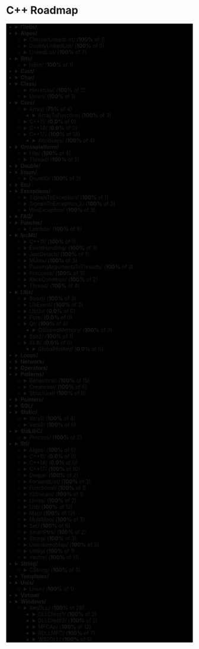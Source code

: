 # C++ Roadmap

<div style="background-color:black">

* <details>
  <summary><b>!Todo/</b></summary>

    * `RSDN.txt`
    * `C++ questions.txt`

  </details>

* <details>
  <summary><b>Algos/</b></summary>

    * `Algoritms.txt`

  </details>

  * <details>
    <summary>CircularLinkedList/ (<b>100%</b> of 1)</summary>

      * `CircularLinkedList.cpp`

    </details>

  * <details>
    <summary>DoublyLinkedList/ (<b>100%</b> of 3)</summary>

      * `DoubleLinkedListDeletion.cpp`
      * `DoubleLinkedListInsertion.cpp`
      * `DoubleLinkedList.cpp`

    </details>

  * <details>
    <summary>LinkedList/ (<b>100%</b> of 7)</summary>

      * `LinkedListInsertion.cpp`
      * `DetectLoopInLinkedList.cpp`
      * `SortedMergeOfTwoLinkedList.cpp`
      * `ReverseALinkedList.cpp`
      * `LinkedListDeletion.cpp`
      * `PrintNthNodeFromTheEndOfLinkedList.cpp`
      * `LinkedListSearchForANode.cpp`

    </details>

* <details>
  <summary><b>Bits/</b></summary>

    * `BitMask2.cpp`
    * `BitMask.cpp`
    * `bitset.cpp`
    * `BuffToint.cpp`

  </details>

  * <details>
    <summary>IsBot/ (<b>100%</b> of 1)</summary>

      * `main_BlackList.cpp`

    </details>

* <details>
  <summary><b>Cast/</b></summary>

    * `ReinterpretCast.cpp`
    * `Casts.cpp`
    * `BoolCast.cpp`

  </details>

* <details>
  <summary><b>Char/</b></summary>

    * `IntToChar.cpp`
    * `Escape.cpp`

  </details>

* <details>
  <summary><b>Class/</b></summary>

    * `MethodWithoutBody.cpp`
    * `InitConstructor.cpp`
    * `InheritanceFunctions.cpp`
    * `ConstructOrder.cpp`
    * `CopyConstructor1.cpp`
    * `EmptyStructSizeOf.cpp`
    * `SizeOfClass.cpp`
    * `CallMethod.cpp`
    * `InitOrder.cpp`
    * `CpoyConstructor2.cpp`
    * `FriendClass.cpp`
    * `CondtructorOrder.cpp`

  </details>

  * <details>
    <summary>Hierarchy/ (<b>100%</b> of 2)</summary>

      * `Hierarchy.cpp`
      * `Proxy.cpp`

    </details>

  * <details>
    <summary>Union/ (<b>100%</b> of 1)</summary>

      * `Union.cpp`

    </details>

* <details>
  <summary><b>Core/</b></summary>

    * `LvalueRvalue.cpp`
    * `Explicit.cpp`
    * `GoTo.cpp`
    * `ReturnBool.cpp`
    * `NamespaceOperator.cpp`
    * `MoveRef.cpp`
    * `ConstructNew.cpp`
    * `OperatorsNewDelete.cpp`
    * `PlacementNew.cpp`
    * `InitMembers.cpp`
    * `VariableArguments.cpp`
    * `InlineFunction.cpp`
    * `TypeNames.cpp`
    * `Move.cpp`
    * `ZeroDivision.cpp`
    * `ValueInitialization.cpp`
    * `TypeSizes.cpp`
    * `SwitchString.cpp`
    * `InitVars.cpp`

  </details>

  * <details>
    <summary>Array/ (<b>75%</b> of 4)</summary>

      * `ArraySize.cpp`

    </details>

    * <details>
      <summary>ArrayToFunction/ (<b>100%</b> of 3)</summary>

        * `ArrayToFunction3.cpp`
        * `ArrayToFunction1.cpp`
        * `ArrayToFunction2.cpp`

      </details>

  * <details>
    <summary>C++11/ (<b>0.0%</b> of 0)</summary>


    </details>

  * <details>
    <summary>C++14/ (<b>0.0%</b> of 0)</summary>


    </details>

  * <details>
    <summary>C++17/ (<b>100%</b> of 18)</summary>

      * `TemplateAutoParam.cpp`
      * `StructuredBindings.cpp`
      * `NestedNamespaces.cpp`
      * `LambdaThisByValue.cpp`
      * `EnumListInitialization.cpp`
      * `StructuredBindingsRef.cpp`
      * `ConstexprIf.cpp`
      * `BracedInitList.cpp`
      * `ConstexprLambda.cpp`
      * `FoldExpressions.cpp`
      * `InlineVars.cpp`
      * `TemplateArgDeduction.cpp`
      * `SelectionVarInitializer.cpp`
      * `Utf8CharLiterals.cpp`

    </details>

    * <details>
      <summary>Attributes/ (<b>100%</b> of 4)</summary>

        * `maybe_unused.cpp`
        * `Sample1.cpp`
        * `fallthrough.cpp`
        * `nodiscard.cpp`

      </details>

* <details>
  <summary><b>Crossplatform/</b></summary>


  </details>

  * <details>
    <summary>File/ (<b>100%</b> of 4)</summary>

      * `FileRouter.inl`
      * `File_old.h`
      * `FileRouter.h`
      * `File.h`

    </details>

  * <details>
    <summary>Thread/ (<b>100%</b> of 5)</summary>

      * `IThreadImpl_win.h`
      * `Thread.h`
      * `Thread_old.h`
      * `IThreadImpl_posix.h`
      * `IThreadImpl.h`

    </details>

* <details>
  <summary><b>Double/</b></summary>

    * `IntDoubleCompare.cpp`
    * `DoubleCast.cpp`
    * `DoubleCompare.cpp`
    * `IsGreater.cpp`

  </details>

* <details>
  <summary><b>Enum/</b></summary>

    * `SafeEnum.cpp`
    * `SizeOf.cpp`
    * `ForEnum.cpp`
    * `CodeStyle.cpp`

  </details>

  * <details>
    <summary>EnumIO/ (<b>100%</b> of 2)</summary>

      * `EnumIO.h`
      * `EnumIO_test.cpp`

    </details>

* <details>
  <summary><b>Etc/</b></summary>

    * `VarVisibility.cpp`
    * `Random.cpp`
    * `GlobalVar2.cpp`
    * `DecIncInt.cpp`
    * `GlobalVar1.cpp`
    * `UnicodeAnsi.cpp`
    * `SizeofUnicodes.cpp`
    * `FunctionDefinition.cpp`

  </details>

* <details>
  <summary><b>Exceptions/</b></summary>

    * `Try.cpp`
    * `Exception2.cpp`
    * `Exception3.cpp`

  </details>

  * <details>
    <summary>SignalsToException/ (<b>100%</b> of 1)</summary>

      * `SignalsToException.cpp`

    </details>

  * <details>
    <summary>SignalsToException_2/ (<b>100%</b> of 3)</summary>

      * `SignalHandler.h`
      * `SignalHandler.inl`
      * `SignalsToException_2.cpp`

    </details>

  * <details>
    <summary>WinException/ (<b>100%</b> of 3)</summary>

      * `CxWinException.cpp`
      * `WinException.cpp`
      * `CxWinException.h`

    </details>

* <details>
  <summary><b>FAQ/</b></summary>

    * `FAQ.txt`

  </details>

* <details>
  <summary><b>Functor/</b></summary>

    * `FunctorExample4.cpp`
    * `FunctorExample1.cpp`
    * `FunctorExample2.cpp`
    * `NativeFunction.cpp`
    * `Functor.cpp`
    * `FunctorTarget.cpp`
    * `FunctorExample3.cpp`
    * `StaticFunctor.cpp`

  </details>

  * <details>
    <summary>Lambda/ (<b>100%</b> of 9)</summary>

      * `LambdaMemberVariableCapture.cpp`
      * `LambdaScopes.cpp`
      * `LambdaScopeFaultScenario.cpp`
      * `LambaExamples.cpp`
      * `LambdaPtrsSizes.cpp`
      * `LambdaScopesByValue.cpp`
      * `LambdaScopesByReference.cpp`
      * `GccLambdaLeaky.cpp`
      * `LambdaBasic.cpp`

    </details>

* <details>
  <summary><b>IpcMt/</b></summary>

    * `signal_stacktrace.cpp`
    * `psiginfo.cpp`
    * `signal_ctrl_c.cpp`
    * `ThreadHarwareConcurrency.cpp`
    * `condition_variable.cpp`
    * `signal.cpp`
    * `IpcMethods.txt`

  </details>

  * <details>
    <summary>C++11/ (<b>100%</b> of 1)</summary>

      * `atomic_flag.cpp`

    </details>

  * <details>
    <summary>EventHandling/ (<b>100%</b> of 3)</summary>

      * `ConditionalVariableBasics.cpp`
      * `BasicXMLEventHandlingUsingConditionalVariable.cpp`
      * `BasicXMLEventHandling.cpp`

    </details>

  * <details>
    <summary>JoinDetach/ (<b>100%</b> of 1)</summary>

      * `JoiningThreads.cpp`

    </details>

  * <details>
    <summary>Mutex/ (<b>100%</b> of 3)</summary>

      * `MutexLockUnlock.cpp`
      * `MutexLockUnlock2.cpp`
      * `MutexLockGuard.cpp`

    </details>

  * <details>
    <summary>PassingArgumentsToThreads/ (<b>100%</b> of 3)</summary>

      * `PassingPointersTThread.cpp`
      * `PassingReferencesToThread.cpp`
      * `PassingSimpleArgumentsToThread.cpp`

    </details>

  * <details>
    <summary>Proccess/ (<b>100%</b> of 3)</summary>

      * `Wait.cpp`
      * `ExecuteBin.cpp`
      * `GetStdInOutError.cpp`

    </details>

  * <details>
    <summary>RaceCondition/ (<b>100%</b> of 2)</summary>

      * `RaceConditionExample.cpp`
      * `RaceConditionExample2.cpp`

    </details>

  * <details>
    <summary>Thread/ (<b>100%</b> of 4)</summary>

      * `ThreadCreationUsingLambdaFunction.cpp`
      * `ThreadCreationUsingFunctionPointer.cpp`
      * `DifferentiatingBetweenThread.cpp`
      * `ThreadCreationUsingFunctionObjects.cpp`

    </details>

* <details>
  <summary><b>Libs/</b></summary>


  </details>

  * <details>
    <summary>Boost/ (<b>100%</b> of 3)</summary>

      * `ScopeArray.cpp`
      * `ProgramOptions.cpp`
      * `Bind.cpp`

    </details>

  * <details>
    <summary>LibEvent/ (<b>100%</b> of 2)</summary>

      * `all_test.cpp`
      * `FAQ.txt`

    </details>

  * <details>
    <summary>LibUv/ (<b>0.0%</b> of 0)</summary>


    </details>

  * <details>
    <summary>Pcre/ (<b>0.0%</b> of 0)</summary>


    </details>

  * <details>
    <summary>Qt/ (<b>100%</b> of 4)</summary>

      * `HttpUpload.cpp`

    </details>

    * <details>
      <summary>QSharedMemory/ (<b>100%</b> of 3)</summary>

        * `main_MainDialog.cpp`
        * `MainDialog.cpp`
        * `MainDialog.h`

      </details>

  * <details>
    <summary>Ssh2/ (<b>100%</b> of 1)</summary>

      * `SSH2.cpp`

    </details>

  * <details>
    <summary>XLib/ (<b>0.0%</b> of 0)</summary>


    </details>

    * <details>
      <summary>GlobalHotKey/ (<b>0.0%</b> of 0)</summary>


      </details>

* <details>
  <summary><b>Loops/</b></summary>

    * `ForBreak.cpp`
    * `SwitchCase.cpp`
    * `For.cpp`
    * `GoToLablel.cpp`
    * `ForVoid.cpp`

  </details>

* <details>
  <summary><b>Network/</b></summary>

    * `IpString.cpp`
    * `TcpUdpDiffs.txt`
    * `Mount.cpp`

  </details>

* <details>
  <summary><b>Operators/</b></summary>

    * `OverloadingPrefixIncermentDecrementOperator.cpp`
    * `Exclamanation.cpp`
    * `OverloadingLogicalOperator.cpp`
    * `OperatorIn.cpp`
    * `OverloadingArithmeticOperator.cpp`
    * `OverloadingInputOutputOperator.cpp`
    * `OverloadingPostfixIncermentDecrementOperator.cpp`
    * `OverloadingUnaryOperator.cpp`
    * `OverloadingArithmeticOperatorUsingMemberFunction.cpp`

  </details>

* <details>
  <summary><b>Patterns/</b></summary>


  </details>

  * <details>
    <summary>Behavioral/ (<b>100%</b> of 15)</summary>

      * `memento.cpp`
      * `iterator.cpp`
      * `strategy.cpp`
      * `visitor2.cpp`
      * `observer.cpp`
      * `visitor1.cpp`
      * `interpreter.cpp`
      * `template_method.cpp`
      * `chain_of_responsibility.cpp`
      * `command.cpp`
      * `state.cpp`
      * `mediator.cpp`
      * `null_object.cpp`
      * `iterator_with_operators.cpp`
      * `observer2.cpp`

    </details>

  * <details>
    <summary>Creational/ (<b>100%</b> of 6)</summary>

      * `ClassFactory.cpp`
      * `Singleton.cpp`
      * `Builder.cpp`
      * `FactoryMethod.cpp`
      * `AbstractFactory.cpp`
      * `Prototype.cpp`

    </details>

  * <details>
    <summary>Structural/ (<b>100%</b> of 8)</summary>

      * `adapter.cpp`
      * `ContainerFacade.h`
      * `proxy.cpp`
      * `bridge.cpp`
      * `facade.cpp`
      * `decorator.cpp`
      * `composite.cpp`
      * `flyweight.cpp`

    </details>

* <details>
  <summary><b>Pointers/</b></summary>

    * `xPTR_DELETE.cpp`
    * `CatchPtr.hpp`
    * `FunctionPtr.cpp`
    * `AutoPtr.h`

  </details>

* <details>
  <summary><b>SQL/</b></summary>

    * `test.sql`

  </details>

* <details>
  <summary><b>Static/</b></summary>

    * `StaticHolder.cpp`
    * `Data.cpp`

  </details>

  * <details>
    <summary>Vars1/ (<b>100%</b> of 4)</summary>

      * `module.h`
      * `main_Var1.cpp`
      * `header.h`
      * `module.inl`

    </details>

  * <details>
    <summary>Vars2/ (<b>100%</b> of 6)</summary>

      * `CxVars.inl`
      * `module.h`
      * `CVar.h`
      * `CxVars.h`
      * `main_Var2.cpp`
      * `module.inl`

    </details>

* <details>
  <summary><b>StdLibC/</b></summary>

    * `Time.cpp`
    * `Atoi.cpp`
    * `Printf.cpp`
    * `Strptime.cpp`
    * `BuffZero.cpp`
    * `VSnprintf.cpp`

  </details>

  * <details>
    <summary>Process/ (<b>100%</b> of 2)</summary>

      * `ExitFunctions.cpp`
      * `Exit.cpp`

    </details>

* <details>
  <summary><b>Stl/</b></summary>

    * `StlFeatures.txt`

  </details>

  * <details>
    <summary>Algos/ (<b>100%</b> of 6)</summary>

      * `difference.cpp`
      * `accumulate.cpp`
      * `sort.txt`
      * `replace_if.cpp`
      * `transform.cpp`
      * `set_symmetric_difference.cpp`

    </details>

  * <details>
    <summary>C++11/ (<b>0.0%</b> of 0)</summary>


    </details>

  * <details>
    <summary>C++14/ (<b>0.0%</b> of 0)</summary>


    </details>

  * <details>
    <summary>C++17/ (<b>100%</b> of 10)</summary>

      * `Any.cpp`
      * `StringView2.cpp`
      * `Invoke.cpp`
      * `Variant.cpp`
      * `ParallelAlgos.cpp`
      * `Apply.cpp`
      * `Optional.cpp`
      * `Fs.cpp`
      * `Byte.cpp`
      * `MapSetSplicing.cpp`

    </details>

  * <details>
    <summary>Deque/ (<b>100%</b> of 2)</summary>

      * `DequeImplementation.cpp`
      * `DequeOperations.cpp`

    </details>

  * <details>
    <summary>ForwardList/ (<b>100%</b> of 3)</summary>

      * `ForwardListOperation2.cpp`
      * `ForwardListOperation1.cpp`
      * `ForwardListAssign.cpp`

    </details>

  * <details>
    <summary>Functional/ (<b>100%</b> of 1)</summary>

      * `ref.cpp`

    </details>

  * <details>
    <summary>IOStream/ (<b>100%</b> of 1)</summary>

      * `OperatorOutput.cpp`

    </details>

  * <details>
    <summary>Limits/ (<b>100%</b> of 2)</summary>

      * `NumericLimits.cpp`
      * `DoubleLimits.cpp`

    </details>

  * <details>
    <summary>List/ (<b>100%</b> of 12)</summary>

      * `splice.cpp`
      * `ListErase.cpp`
      * `insertInLoop.cpp`
      * `ListSearchUsingGenerate.cpp`
      * `ListRemove.cpp`
      * `ListOperations.cpp`
      * `insert.cpp`
      * `ListRemoveIf.cpp`
      * `ListSort.cpp`
      * `ListConditionalEraseWhileIteration.cpp`
      * `ListSearchUsingFind.cpp`
      * `list.cpp`

    </details>

  * <details>
    <summary>Map/ (<b>100%</b> of 12)</summary>

      * `Maps.cpp`
      * `OperatorAccess.cpp`
      * `MapReversePrint.cpp`
      * `MapComparison.cpp`
      * `MapOperatorAccessElement.cpp`
      * `MapDeletionByIteratorRange.cpp`
      * `MapComparisonByUserDefinedObjects.cpp`
      * `Erase.cpp`
      * `MapInsertion.cpp`
      * `MapUnorderedMap.cpp`
      * `MapBasics.cpp`
      * `Bool.cpp`

    </details>

  * <details>
    <summary>MultiMap/ (<b>100%</b> of 3)</summary>

      * `MultimapOperations.cpp`
      * `MultimapCI.cpp`
      * `MultimapBasics.cpp`

    </details>

  * <details>
    <summary>Set/ (<b>100%</b> of 8)</summary>

      * `SetInsertionUsingIteratorRange.cpp`
      * `set_insert.cpp`
      * `SetsWithUserDefinedClassesUsingComparator.cpp`
      * `SetsBasics.cpp`
      * `SearchInASet.cpp`
      * `SetErase.cpp`
      * `VerifyAndInsertInSet.cpp`
      * `SetsWithUserDefinedClasses.cpp`

    </details>

  * <details>
    <summary>SmartPtrs/ (<b>100%</b> of 2)</summary>

      * `AutoPtrVSUniquePtr.cpp`
      * `smart-pointers-in-cpp11.html`

    </details>

  * <details>
    <summary>String/ (<b>100%</b> of 3)</summary>

      * `reverse.cpp`
      * `CstrNull.cpp`
      * `stringWithNull.cpp`

    </details>

  * <details>
    <summary>UnorderedMap/ (<b>100%</b> of 3)</summary>

      * `UnorderedMapInitialization.cpp`
      * `UnorderedMapInsertion.cpp`
      * `UnorderedMapBasics.cpp`

    </details>

  * <details>
    <summary>Utility/ (<b>100%</b> of 1)</summary>

      * `forward.cpp`

    </details>

  * <details>
    <summary>Vector/ (<b>100%</b> of 11)</summary>

      * `RandomNumberInitializationInVector.cpp`
      * `RemoveAllOccurrencesOfAnElementFromVector.cpp`
      * `VectorOperations1.cpp`
      * `slice.cpp`
      * `VectorInitialization.cpp`
      * `VectorOperations3.cpp`
      * `SimpleOperationsOnVector.cpp`
      * `VectorEraseRemove.cpp`
      * `VectorListDequePushBack.cpp`
      * `VectorOperations2.cpp`
      * `RemoveAllOccurrencesOfAnElementFromVector2.cpp`

    </details>

* <details>
  <summary><b>String/</b></summary>

    * `StringView.cpp`
    * `OtherUsefulFunction.cpp`
    * `CapacityFunction.cpp`
    * `InitializationWays.cpp`
    * `InputFunction.cpp`
    * `IteratorFunction.cpp`
    * `Reverse.cpp`
    * `ManipulatingFunction.cpp`

  </details>

  * <details>
    <summary>CString/ (<b>100%</b> of 3)</summary>

      * `main_CString.cpp`
      * `CString.inl`
      * `CString.h`

    </details>

* <details>
  <summary><b>Templates/</b></summary>

    * `MaximumOfTwoValues.cpp`
    * `VariadicFunc.cpp`
    * `AverageOfValuesInObjects.cpp`
    * `MaximumOfTwoObjects.cpp`
    * `Templates_and_Classes.txt`
    * `VariadicTemplates3.cpp`
    * `AverageOfAnArray.cpp`
    * `Export.cpp`
    * `VariadicTemplates2.cpp`
    * `ClassTemplate.cpp`
    * `VariadicTemplates.cpp`
    * `Export.h`
    * `Params.cpp`

  </details>

* <details>
  <summary><b>Unix/</b></summary>

    * `umask.cpp`
    * `Fork.cpp`

  </details>

  * <details>
    <summary>Linux/ (<b>100%</b> of 1)</summary>

      * `inotify.cpp`

    </details>

* <details>
  <summary><b>Virtual/</b></summary>

    * `VirtualInheritance1.cpp`
    * `VirtualDestructor.txt`
    * `VirtualFunction1.cpp`
    * `VirtualInheritance2.cpp`
    * `VirtualFunction2.cpp`
    * `PureVirtual.cpp`

  </details>

* <details>
  <summary><b>Windows/</b></summary>

    * `CxHandle.cpp`
    * `getuid.cpp`
    * `Batery.cpp`
    * `OsBit.txt`
    * `AnsiUtf8.cpp`
    * `Event.cpp`
    * `GetTokenInformation.cpp`
    * `CommandLine.cpp`
    * `MemoryUsage.cpp`
    * `OsBit.cpp`
    * `WaitForSingleObject.cpp`

  </details>

  * <details>
    <summary>RegDLL/ (<b>100%</b> of 28)</summary>


    </details>

    * <details>
      <summary>DLLClient1/ (<b>100%</b> of 2)</summary>

        * `DLLCode.h`
        * `DLLCode.cpp`

      </details>

    * <details>
      <summary>DLLClient2/ (<b>100%</b> of 2)</summary>

        * `DLLCode.h`
        * `DLLClient2.cpp`

      </details>

    * <details>
      <summary>MFCAp/ (<b>100%</b> of 12)</summary>

        * `StdAfx.cpp`
        * `MainFrm.cpp`
        * `Resource.h`
        * `MFCApView.h`
        * `MFCApDoc.h`
        * `DLLCode.h`
        * `MFCApView.cpp`
        * `MFCAp.h`
        * `MFCAp.cpp`
        * `MFCApDoc.cpp`
        * `MainFrm.h`
        * `StdAfx.h`

      </details>

    * <details>
      <summary>RDLLMFC/ (<b>100%</b> of 7)</summary>

        * `StdAfx.cpp`
        * `RDLLMFC.cpp`
        * `RDLLMFC.h`
        * `Resource.h`
        * `DLLCode.h`
        * `DLLCode.cpp`
        * `StdAfx.h`

      </details>

    * <details>
      <summary>W32DLL/ (<b>100%</b> of 5)</summary>

        * `StdAfx.cpp`
        * `DLLCode.h`
        * `DLLCode.cpp`
        * `W32DLL.cpp`
        * `StdAfx.h`

      </details>

</div>
